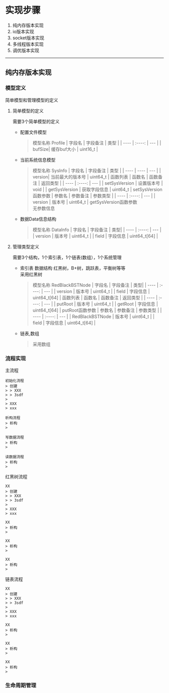 # 实现步骤

1. 纯内存版本实现
2. io版本实现
3. socket版本实现
4. 多线程版本实现
5. 调优版本实现

---------------------------

## 纯内存版本实现

### 模型定义

简单模型和管理模型的定义

1. 简单模型的定义

    需要3个简单模型的定义

    + 配置文件模型
      > 模型名称  Profile
      >| 字段名  | 字段备注    | 类型     |
      >| ----   | :----:     | ---     |
      >| bufSize| 缓存buf大小 | uint16_t |

    + 当前系统信息模型
      > 模型名称  SysInfo
      >| 字段名  | 字段备注        | 类型      |
      >| ----   | ----          | ---      |
      >| version| 当前最大的版本号 | uint64_t |
      > 函数列表
      >| 函数名 | 函数备注 |  返回类型 |
      >| ---- | :----: | --- |
      >| setSysVersion | 设置版本号 | void |
      >| getSysVersion | 获取字段信息 | uint64_t |
      > setSysVersion函数参数
      >| 参数名 | 参数备注 |  参数类型 |
      >| ---- | :----: | --- |
      >| version | 版本号 | uint64_t |
      > getSysVersion函数参数  
      > 无参数信息
    + 数据Data信息结构
      >模型名称  DataInfo
      >| 字段名 | 字段备注 | 类型|
      >| ---- | :----: | --- |
      >| version | 版本号 | uint64_t |
      >| field  | 字段信息 | uint64_t[64] |

2. 管理类型定义

    需要3个结构，1个索引表，1个链表(数组），1个系统管理

    + 索引表 数据结构 红黑树，B+树，跳跃表，平衡树等等  
      采用红黑树
      > 模型名称  RedBlackBSTNode
      >| 字段名 | 字段备注 | 类型|
      >| ---- | :----: | --- |
      >| version | 版本号 | uint64_t |
      >| field  | 字段信息 | uint64_t[64] |
      > 函数列表
      >| 函数名 | 函数备注 |  返回类型 |
      >| ---- | :----: | --- |
      >| putRoot | 版本号 | uint64_t |
      >| getRoot | 字段信息 | uint64_t[64] |
      > putRoot函数参数
      >| 参数名 | 参数备注 |  参数类型 |
      >| ---- | :----: | --- |
      >| RedBlackBSTNode | 版本号 | uint64_t |
      >| field  | 字段信息 | uint64_t[64] |

    + 链表,数组
      >采用数组

### 流程实现

主流程

    初始化流程
    > 创建
    > > XXX  
    > > 3sdf  
    >
    > XXX  
    > xxx

    析构流程
    > 析构
    >

    写数据流程
    > 析构
    >

    读数据流程
    > 析构
    >

红黑树流程

    XX
    > 创建
    > > XXX  
    > > 3sdf  
    >
    > XXX  
    > xxx

    XX
    > 析构
    >

    XX
    > 析构
    >

    XX
    > 析构
    >

链表流程

    XX
    > 创建
    > > XXX  
    > > 3sdf  
    >
    > XXX  
    > xxx

    XX
    > 析构
    >

    XX
    > 析构
    >

    XX
    > 析构
    >

### 生命周期管理
